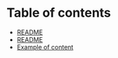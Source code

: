 # Table of contents

* [README](README.md)
* [README](<README (1).md>)
* [Example of content](example-of-content.md)
